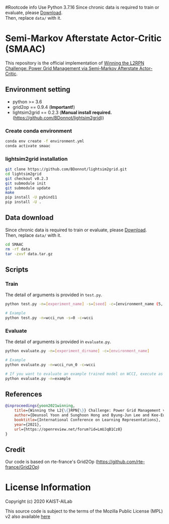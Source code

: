 #Rootcode info
Use Python 3.7.16
Since chronic data is required to train or evaluate, please [Download](https://drive.google.com/file/d/1K6HnOKI4kZZ2fbtyRf3KuXx9vmM6TfD4/view?usp=sharing).  
Then, replace `data/` with it.

# Semi-Markov Afterstate Actor-Critic (SMAAC)
This repository is the official implementation of [Winning the L2RPN Challenge: Power Grid Management via Semi-Markov Afterstate Actor-Critic](https://openreview.net/forum?id=LmUJqB1Cz8).

## Environment setting
- python >= 3.6  
- grid2op == 0.9.4 (**Important!**)
- lightsim2grid == 0.2.3 (**Manual install required.** (https://github.com/BDonnot/lightsim2grid))  

### Create conda environment
```sh
conda env create -f environment.yml
conda activate smaac
```

### lightsim2grid installation
```sh
git clone https://github.com/BDonnot/lightsim2grid.git
cd lightsim2grid
git checkout v0.2.3
git submodule init
git submodule update
make
pip install -U pybind11
pip install -U .
```

## Data download
Since chronic data is required to train or evaluate, please [Download](https://drive.google.com/file/d/1K6HnOKI4kZZ2fbtyRf3KuXx9vmM6TfD4/view?usp=sharing).  
Then, replace `data/` with it.
```sh
cd SMAAC
rm -rf data
tar -zxvf data.tar.gz
```

## Scripts
### Train
The detail of arguments is provided in `test.py`.
```sh
python test.py -n=[experiment_name] -s=[seed] -c=[environment_name (5, sand, wcci)]

# Example
python test.py -n=wcci_run -s=0 -c=wcci
```

### Evaluate
The detail of arguments is provided in `evaluate.py`.
```sh
python evaluate.py -n=[experiment_dirname] -c=[environment_name]

# Example
python evaluate.py -n=wcci_run_0 -c=wcci

# If you want to evaluate an example trained model on WCCI, execute as below
python evaluate.py -n=example
```

## References
```bibtex
@inproceedings{yoon2021winning,
    title={Winning the L2{\{}RPN{\}} Challenge: Power Grid Management via Semi-Markov Afterstate Actor-Critic},
    author={Deunsol Yoon and Sunghoon Hong and Byung-Jun Lee and Kee-Eung Kim},
    booktitle={International Conference on Learning Representations},
    year={2021},
    url={https://openreview.net/forum?id=LmUJqB1Cz8}
}
```

## Credit
Our code is based on rte-france's Grid2Op (https://github.com/rte-france/Grid2Op)

# License Information
Copyright (c) 2020 KAIST-AILab

This source code is subject to the terms of the Mozilla Public License (MPL) v2 also available [here](https://www.mozilla.org/en-US/MPL/2.0/)
